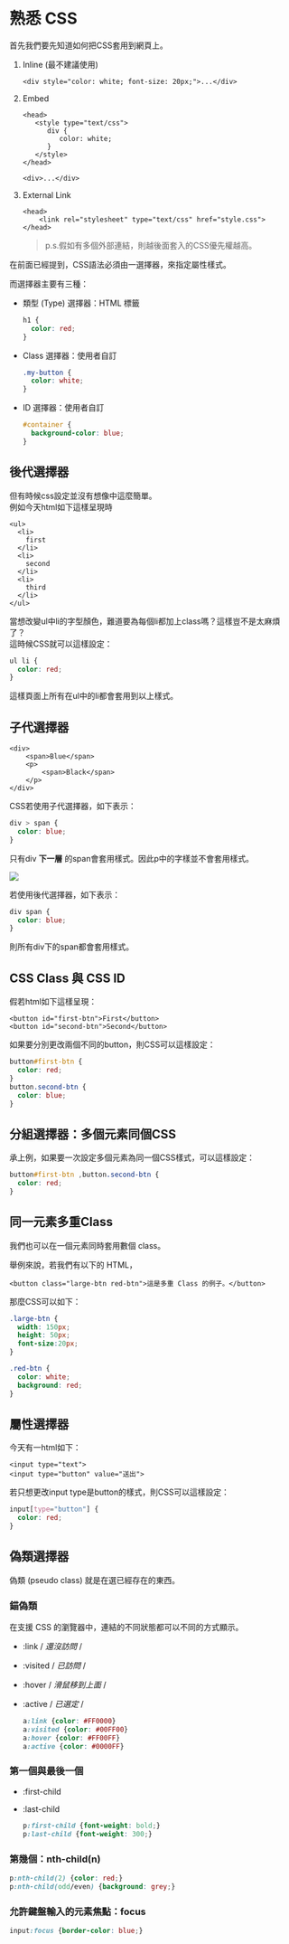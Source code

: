 # 熟悉 CSS

首先我們要先知道如何把CSS套用到網頁上。

1. Inline \(最不建議使用\)

   ```markup
   <div style="color: white; font-size: 20px;">...</div>
   ```

2. Embed

   ```markup
   <head>
      <style type="text/css">
         div {
            color: white;
         }
      </style>
   </head>

   <div>...</div>
   ```

3. External Link

   ```markup
   <head>
       <link rel="stylesheet" type="text/css" href="style.css">
   </head>
   ```

   > p.s.假如有多個外部連結，則越後面套入的CSS優先權越高。

在前面已經提到，CSS語法必須由一選擇器，來指定屬性樣式。

而選擇器主要有三種：

* 類型 \(Type\) 選擇器：HTML 標籤

  ```css
  h1 {
    color: red;
  }
  ```

* Class 選擇器：使用者自訂

  ```css
  .my-button {
    color: white;
  }
  ```

* ID 選擇器：使用者自訂

  ```css
  #container {
    background-color: blue;
  }
  ```

## 後代選擇器

但有時候css設定並沒有想像中這麼簡單。  
例如今天html如下這樣呈現時

```markup
<ul>
  <li>
    first
  </li>
  <li>
    second
  </li>
  <li>
    third
  </li>
</ul>
```

當想改變ul中li的字型顏色，難道要為每個li都加上class嗎？這樣豈不是太麻煩了？  
這時候CSS就可以這樣設定：

```css
ul li {
  color: red;
}
```

這樣頁面上所有在ul中的li都會套用到以上樣式。

## 子代選擇器

```markup
<div>
    <span>Blue</span>
    <p>
        <span>Black</span>
    </p>
</div>
```

CSS若使用子代選擇器，如下表示：

```css
div > span { 
  color: blue; 
}
```

  
只有div **下一層** 的span會套用樣式。因此p中的字樣並不會套用樣式。

![](../.gitbook/assets/css-child-selector.png)

若使用後代選擇器，如下表示：

```css
div span { 
  color: blue; 
}
```

則所有div下的span都會套用樣式。

## CSS Class 與 CSS ID

假若html如下這樣呈現：

```markup
<button id="first-btn">First</button>
<button id="second-btn">Second</button>
```

如果要分別更改兩個不同的button，則CSS可以這樣設定：

```css
button#first-btn {
  color: red;
}
button.second-btn {
  color: blue;
}
```

## 分組選擇器：多個元素同個CSS

承上例，如果要一次設定多個元素為同一個CSS樣式，可以這樣設定：

```css
button#first-btn ,button.second-btn {
  color: red;
}
```

## 同一元素多重Class

我們也可以在一個元素同時套用數個 class。

舉例來說，若我們有以下的 HTML，

```markup
<button class="large-btn red-btn">這是多重 Class 的例子。</button>
```

那麼CSS可以如下：

```css
.large-btn { 
  width: 150px;
  height: 50px;
  font-size:20px; 
}

.red-btn { 
  color: white; 
  background: red;
}
```

## 屬性選擇器

今天有一html如下：

```markup
<input type="text">
<input type="button" value="送出">
```

若只想更改input type是button的樣式，則CSS可以這樣設定：

```css
input[type="button"] {
  color: red;
}
```

## 偽類選擇器

偽類 \(pseudo class\) 就是在選已經存在的東西。

### 錨偽類

在支援 CSS 的瀏覽器中，連結的不同狀態都可以不同的方式顯示。

* :link  / _還沒訪問_ /
* :visited  / _已訪問_ /
* :hover  / _滑鼠移到上面_ /
* :active  / _已選定_ /

  ```css
  a:link {color: #FF0000}        
  a:visited {color: #00FF00}    
  a:hover {color: #FF00FF}    
  a:active {color: #0000FF}
  ```

### 第一個與最後一個

* :first-child
* :last-child

  ```css
  p:first-child {font-weight: bold;}
  p:last-child {font-weight: 300;}
  ```

### 第幾個：nth-child\(n\)

```css
p:nth-child(2) {color: red;}
p:nth-child(odd/even) {background: grey;}
```

### 允許鍵盤輸入的元素焦點：focus

```css
input:focus {border-color: blue;}
```



